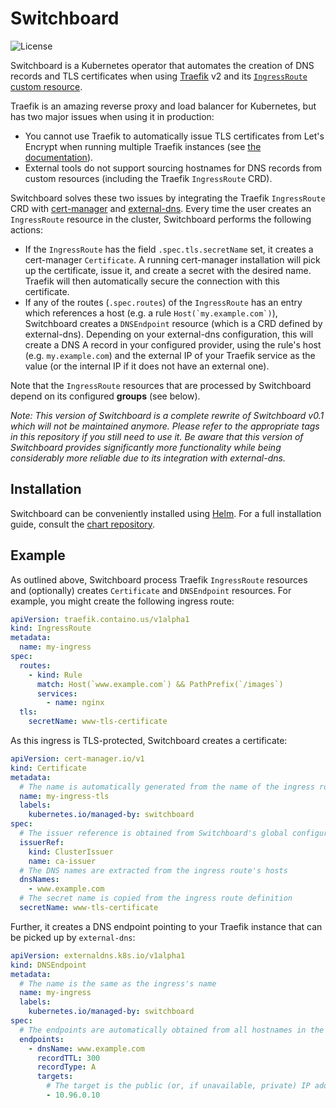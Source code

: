 # Switchboard

![License](https://img.shields.io/github/license/borchero/switchboard)

Switchboard is a Kubernetes operator that automates the creation of DNS records and TLS
certificates when using [Traefik](https://github.com/traefik/traefik) v2 and its
[`IngressRoute` custom resource](https://doc.traefik.io/traefik/routing/providers/kubernetes-crd/#kind-ingressroute).

Traefik is an amazing reverse proxy and load balancer for Kubernetes, but has two major issues when
using it in production:

- You cannot use Traefik to automatically issue TLS certificates from Let's Encrypt when running
  multiple Traefik instances (see
  [the documentation](https://doc.traefik.io/traefik/providers/kubernetes-crd/#letsencrypt-support-with-the-custom-resource-definition-provider)).
- External tools do not support sourcing hostnames for DNS records from custom resources (including
  the Traefik `IngressRoute` CRD).

Switchboard solves these two issues by integrating the Traefik `IngressRoute` CRD with
[cert-manager](https://cert-manager.io) and
[external-dns](https://github.com/kubernetes-sigs/external-dns). Every time the user creates an
`IngressRoute` resource in the cluster, Switchboard performs the following actions:

- If the `IngressRoute` has the field `.spec.tls.secretName` set, it creates a cert-manager
  `Certificate`. A running cert-manager installation will pick up the certificate, issue it, and
  create a secret with the desired name. Traefik will then automatically secure the connection with
  this certificate.
- If any of the routes (`.spec.routes`) of the `IngressRoute` has an entry which references a host
  (e.g. a rule `` Host(`my.example.com`) ``), Switchboard creates a `DNSEndpoint` resource (which
  is a CRD defined by external-dns). Depending on your external-dns configuration, this will create
  a DNS A record in your configured provider, using the rule's host (e.g. `my.example.com`) and the
  external IP of your Traefik service as the value (or the internal IP if it does not have an
  external one).

Note that the `IngressRoute` resources that are processed by Switchboard depend on its configured
**groups** (see below).

_Note: This version of Switchboard is a complete rewrite of Switchboard v0.1 which will not be
maintained anymore. Please refer to the appropriate tags in this repository if you still need to
use it. Be aware that this version of Switchboard provides significantly more functionality while
being considerably more reliable due to its integration with external-dns._

## Installation

Switchboard can be conveniently installed using [Helm](https://helm.sh). For a full installation
guide, consult the [chart repository](https://github.com/borchero/switchboard-chart).

## Example

As outlined above, Switchboard process Traefik `IngressRoute` resources and (optionally) creates
`Certificate` and `DNSEndpoint` resources. For example, you might create the following ingress
route:

```yaml
apiVersion: traefik.containo.us/v1alpha1
kind: IngressRoute
metadata:
  name: my-ingress
spec:
  routes:
    - kind: Rule
      match: Host(`www.example.com`) && PathPrefix(`/images`)
      services:
        - name: nginx
  tls:
    secretName: www-tls-certificate
```

As this ingress is TLS-protected, Switchboard creates a certificate:

```yaml
apiVersion: cert-manager.io/v1
kind: Certificate
metadata:
  # The name is automatically generated from the name of the ingress route
  name: my-ingress-tls
  labels:
    kubernetes.io/managed-by: switchboard
spec:
  # The issuer reference is obtained from Switchboard's global configuration
  issuerRef:
    kind: ClusterIssuer
    name: ca-issuer
  # The DNS names are extracted from the ingress route's hosts
  dnsNames:
    - www.example.com
  # The secret name is copied from the ingress route definition
  secretName: www-tls-certificate
```

Further, it creates a DNS endpoint pointing to your Traefik instance that can be picked up by
`external-dns`:

```yaml
apiVersion: externaldns.k8s.io/v1alpha1
kind: DNSEndpoint
metadata:
  # The name is the same as the ingress's name
  name: my-ingress
  labels:
    kubernetes.io/managed-by: switchboard
spec:
  # The endpoints are automatically obtained from all hostnames in the ingress route's rules
  endpoints:
    - dnsName: www.example.com
      recordTTL: 300
      recordType: A
      targets:
        # The target is the public (or, if unavailable, private) IP address of your Traefik instance
        - 10.96.0.10
```

